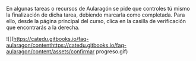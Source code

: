 En algunas tareas o recursos de Aularagón se pide que controles tú mismo la finalización de dicha tarea, debiendo marcarla como completada. Para ello, desde la página principal del curso, clica en la casilla de verificación que encontrarás a la derecha.

![](https://catedu.gitbooks.io/faq-aularagon/contenthttps://catedu.gitbooks.io/faq-aularagon/content/assets/confirmar progreso.gif)

